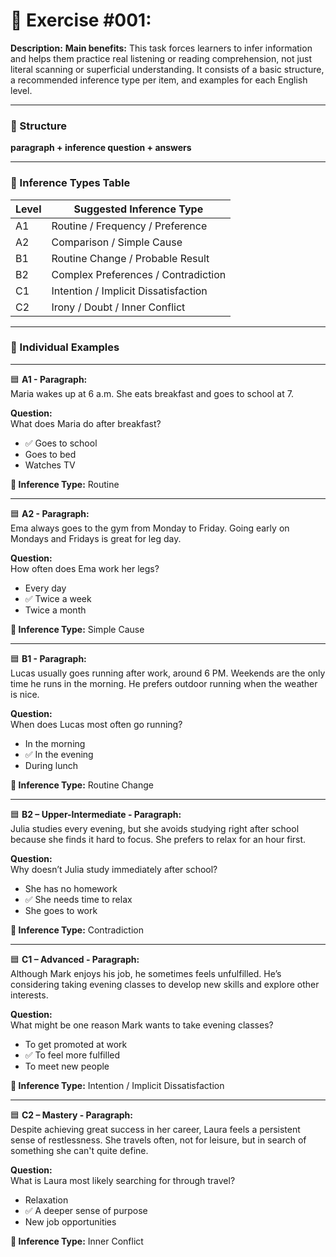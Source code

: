 # 🧠 Exercise #001:
**Description:**
**Main benefits:** This task forces learners to infer information and helps them practice real listening or reading comprehension, not just literal scanning or superficial understanding. It consists of a basic structure, a recommended inference type per item, and examples for each English level.

---

### 🔖 Structure  
**paragraph + inference question + answers**

---

### 🧩 Inference Types Table

| Level | Suggested Inference Type                      |
|-------|-----------------------------------------------|
| A1    | Routine / Frequency / Preference              |
| A2    | Comparison / Simple Cause                     |
| B1    | Routine Change / Probable Result              |
| B2    | Complex Preferences / Contradiction           |
| C1    | Intention / Implicit Dissatisfaction          |
| C2    | Irony / Doubt / Inner Conflict                |

---

### 🧪 Individual Examples

---

🟦 **A1 - Paragraph:**  
Maria wakes up at 6 a.m. She eats breakfast and goes to school at 7.

**Question:**  
What does Maria do after breakfast?

- ✅ Goes to school  
- Goes to bed  
- Watches TV  

**🧠 Inference Type:** Routine

---

🟦 **A2 - Paragraph:**  
Ema always goes to the gym from Monday to Friday. Going early on Mondays and Fridays is great for leg day.

**Question:**  
How often does Ema work her legs?

- Every day  
- ✅ Twice a week  
- Twice a month  

**🧠 Inference Type:** Simple Cause

---

🟦 **B1 - Paragraph:**  
Lucas usually goes running after work, around 6 PM. Weekends are the only time he runs in the morning. He prefers outdoor running when the weather is nice.

**Question:**  
When does Lucas most often go running?

- In the morning  
- ✅ In the evening  
- During lunch  

**🧠 Inference Type:** Routine Change

---

🟦 **B2 – Upper-Intermediate - Paragraph:**  
Julia studies every evening, but she avoids studying right after school because she finds it hard to focus. She prefers to relax for an hour first.

**Question:**  
Why doesn’t Julia study immediately after school?

- She has no homework  
- ✅ She needs time to relax  
- She goes to work  

**🧠 Inference Type:** Contradiction

---

🟦 **C1 – Advanced - Paragraph:**  
Although Mark enjoys his job, he sometimes feels unfulfilled. He’s considering taking evening classes to develop new skills and explore other interests.

**Question:**  
What might be one reason Mark wants to take evening classes?

- To get promoted at work  
- ✅ To feel more fulfilled  
- To meet new people  

**🧠 Inference Type:** Intention / Implicit Dissatisfaction

---

🟦 **C2 – Mastery - Paragraph:**  
Despite achieving great success in her career, Laura feels a persistent sense of restlessness. She travels often, not for leisure, but in search of something she can't quite define.  

**Question:**  
What is Laura most likely searching for through travel?

- Relaxation  
- ✅ A deeper sense of purpose  
- New job opportunities  

**🧠 Inference Type:** Inner Conflict
